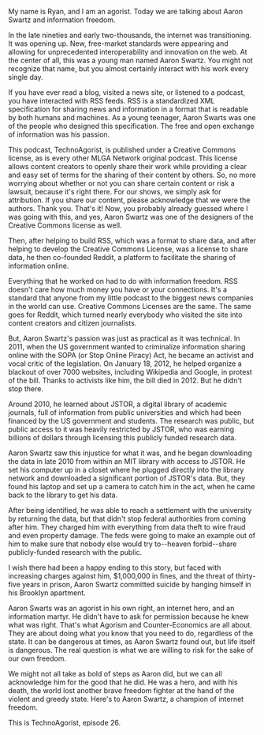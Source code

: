 My name is Ryan, and I am an agorist. Today we are talking about Aaron Swartz and information freedom.

In the late nineties and early two-thousands, the internet was transitioning. It was opening up. New, free-market standards were appearing and allowing for unprecedented interoperability and innovation on the web. At the center of all, this was a young man named Aaron Swartz. You might not recognize that name, but you almost certainly interact with his work every single day.

If you have ever read a blog, visited a news site, or listened to a podcast, you have interacted with RSS feeds. RSS is a standardized XML specification for sharing news and information in a format that is readable by both humans and machines. As a young teenager, Aaron Swarts was one of the people who designed this specification. The free and open exchange of information was his passion.

This podcast, TechnoAgorist, is published under a Creative Commons license, as is every other MLGA Network original podcast. This license allows content creators to openly share their work while providing a clear and easy set of terms for the sharing of their content by others. So, no more worrying about whether or not you can share certain content or risk a lawsuit, because it's right there. For our shows, we simply ask for attribution. If you share our content, please acknowledge that we were the authors. Thank you. That's it! Now, you probably already guessed where I was going with this, and yes, Aaron Swartz was one of the designers of the Creative Commons license as well.

Then, after helping to build RSS, which was a format to share data, and after helping to develop the Creative Commons License, was a license to share data, he then co-founded Reddit, a platform to facilitate the sharing of information online.

Everything that he worked on had to do with information freedom. RSS doesn't care how much money you have or your connections. It's a standard that anyone from my little podcast to the biggest news companies in the world can use. Creative Commons Licenses are the same. The same goes for Reddit, which turned nearly everybody who visited the site into content creators and citizen journalists.

But, Aaron Swartz's passion was just as practical as it was technical. In 2011, when the US government wanted to criminalize information sharing online with the SOPA (or Stop Online Piracy) Act, he became an activist and vocal critic of the legislation. On January 18, 2012, he helped organize a blackout of over 7000 websites, including Wikipedia and Google, in protest of the bill. Thanks to activists like him, the bill died in 2012. But he didn't stop there.

Around 2010, he learned about JSTOR, a digital library of academic journals, full of information from public universities and which had been financed by the US government and students. The research was public, but public access to it was heavily restricted by JSTOR, who was earning billions of dollars through licensing this publicly funded research data.

Aaron Swartz saw this injustice for what it was, and he began downloading the data in late 2010 from within an MIT library with access to JSTOR. He set his computer up in a closet where he plugged directly into the library network and downloaded a significant portion of JSTOR's data. But, they found his laptop and set up a camera to catch him in the act, when he came back to the library to get his data.

After being identified, he was able to reach a settlement with the university by returning the data, but that didn't stop federal authorities from coming after him. They charged him with everything from data theft to wire fraud and even property damage. The feds were going to make an example out of him to make sure that nobody else would try to--heaven forbid--share publicly-funded research with the public.

I wish there had been a happy ending to this story, but faced with increasing charges against him, $1,000,000 in fines, and the threat of thirty-five years in prison, Aaron Swartz committed suicide by hanging himself in his Brooklyn apartment.

Aaron Swarts was an agorist in his own right, an internet hero, and an information martyr. He didn't have to ask for permission because he knew what was right. That's what Agorism and Counter-Economics are all about. They are about doing what you know that you need to do, regardless of the state. It can be dangerous at times, as Aaron Swartz found out, but life itself is dangerous. The real question is what we are willing to risk for the sake of our own freedom.

We might not all take as bold of steps as Aaron did, but we can all acknowledge him for the good that he did. He was a hero, and with his death, the world lost another brave freedom fighter at the hand of the violent and greedy state. Here's to Aaron Swartz, a champion of internet freedom.

This is TechnoAgorist, episode 26.
